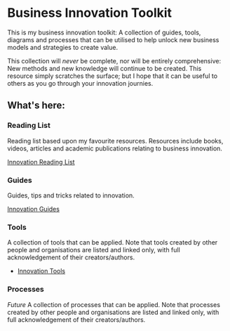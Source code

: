 # Business Innovation Toolkit

This is my business innovation toolkit: A collection of guides, tools, diagrams and
processes that can be utilised to help unlock new business models and
strategies to create value.

This collection will _never_ be complete, nor will be entirely comprehensive: New methods and new knowledge will continue to be created. This resource simply scratches the surface; but I hope that it can be useful to others as you go through your innovation journies.

## What's here:

### Reading List

Reading list based upon my favourite resources. Resources include books, videos, articles and academic publications relating to business innovation.

[Innovation Reading List](Reading-List.md)

### Guides

Guides, tips and tricks related to innovation.

[Innovation Guides](Guides/Readme.md)

### Tools

A collection of tools that can be applied. Note that tools created by other
people and organisations are listed and linked only, with full acknowledgement
of their creators/authors.

* [Innovation Tools](Tools/Readme.md)

### Processes

_Future_ A collection of processes that can be applied. Note that processes created by
other people and organisations are listed and linked only, with full
acknowledgement of their creators/authors.